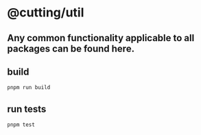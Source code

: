 # @cutting/util

## Any common functionality applicable to all packages can be found here.

## build

```sh
pnpm run build
```

## run tests

```sh
pnpm test
```
